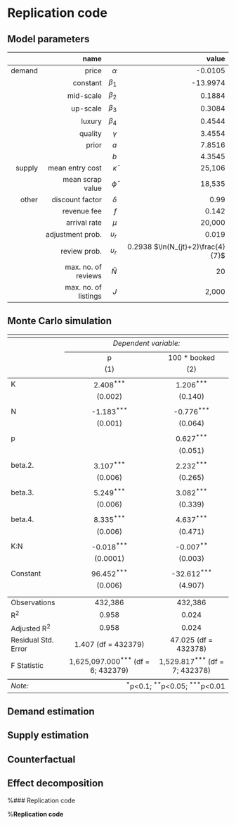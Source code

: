 # Replication code

## Model parameters

|  | name |            |  value |
| ---: | ---: | ---------: | ------: |
| demand | price | $\alpha$ | -0.0105 |
|| constant | $\beta_1$ | -13.9974 |
|| mid-scale | $\beta_2$ | 0.1884 |
|| up-scale | $\beta_3$ | 0.3084 |
|| luxury | $\beta_4$ | 0.4544 |
|| quality | $\gamma$ | 3.4554 |
|| prior | $a$ | 7.8516 |
||  | $b$ | 4.3545 |
| supply | mean entry cost | $\bar \kappa$ | 25,106 |
|| mean scrap value | $\bar \phi$ | 18,535 |
| other | discount factor | $\delta$ | 0.99 |
|  | revenue fee | $f$ | 0.142 |
|  | arrival rate | $\mu$ | 20,000 |
|  | adjustment prob. | $\upsilon_r$ | 0.019 |
|  | review prob. | $\upsilon_r$ | 0.2938 $\ln(N_{jt}+2)\frac{4}{7}$ |
|  | max. no. of reviews | $\bar N$ | 20 |
|  | max. no. of listings | $J$ | 2,000 |

## Monte Carlo simulation

<table style="text-align:center"><tr><td colspan="3" style="border-bottom: 1px solid black"></td></tr><tr><td style="text-align:left"></td><td colspan="2"><em>Dependent variable:</em></td></tr>
<tr><td></td><td colspan="2" style="border-bottom: 1px solid black"></td></tr>
<tr><td style="text-align:left"></td><td>p</td><td>100 * booked</td></tr>
<tr><td style="text-align:left"></td><td>(1)</td><td>(2)</td></tr>
<tr><td colspan="3" style="border-bottom: 1px solid black"></td></tr><tr><td style="text-align:left">K</td><td>2.408<sup>***</sup></td><td>1.206<sup>***</sup></td></tr>
<tr><td style="text-align:left"></td><td>(0.002)</td><td>(0.140)</td></tr>
<tr><td style="text-align:left"></td><td></td><td></td></tr>
<tr><td style="text-align:left">N</td><td>-1.183<sup>***</sup></td><td>-0.776<sup>***</sup></td></tr>
<tr><td style="text-align:left"></td><td>(0.001)</td><td>(0.064)</td></tr>
<tr><td style="text-align:left"></td><td></td><td></td></tr>
<tr><td style="text-align:left">p</td><td></td><td>0.627<sup>***</sup></td></tr>
<tr><td style="text-align:left"></td><td></td><td>(0.051)</td></tr>
<tr><td style="text-align:left"></td><td></td><td></td></tr>
<tr><td style="text-align:left">beta.2.</td><td>3.107<sup>***</sup></td><td>2.232<sup>***</sup></td></tr>
<tr><td style="text-align:left"></td><td>(0.006)</td><td>(0.265)</td></tr>
<tr><td style="text-align:left"></td><td></td><td></td></tr>
<tr><td style="text-align:left">beta.3.</td><td>5.249<sup>***</sup></td><td>3.082<sup>***</sup></td></tr>
<tr><td style="text-align:left"></td><td>(0.006)</td><td>(0.339)</td></tr>
<tr><td style="text-align:left"></td><td></td><td></td></tr>
<tr><td style="text-align:left">beta.4.</td><td>8.335<sup>***</sup></td><td>4.637<sup>***</sup></td></tr>
<tr><td style="text-align:left"></td><td>(0.006)</td><td>(0.471)</td></tr>
<tr><td style="text-align:left"></td><td></td><td></td></tr>
<tr><td style="text-align:left">K:N</td><td>-0.018<sup>***</sup></td><td>-0.007<sup>**</sup></td></tr>
<tr><td style="text-align:left"></td><td>(0.0001)</td><td>(0.003)</td></tr>
<tr><td style="text-align:left"></td><td></td><td></td></tr>
<tr><td style="text-align:left">Constant</td><td>96.452<sup>***</sup></td><td>-32.612<sup>***</sup></td></tr>
<tr><td style="text-align:left"></td><td>(0.006)</td><td>(4.907)</td></tr>
<tr><td style="text-align:left"></td><td></td><td></td></tr>
<tr><td colspan="3" style="border-bottom: 1px solid black"></td></tr><tr><td style="text-align:left">Observations</td><td>432,386</td><td>432,386</td></tr>
<tr><td style="text-align:left">R<sup>2</sup></td><td>0.958</td><td>0.024</td></tr>
<tr><td style="text-align:left">Adjusted R<sup>2</sup></td><td>0.958</td><td>0.024</td></tr>
<tr><td style="text-align:left">Residual Std. Error</td><td>1.407 (df = 432379)</td><td>47.025 (df = 432378)</td></tr>
<tr><td style="text-align:left">F Statistic</td><td>1,625,097.000<sup>***</sup> (df = 6; 432379)</td><td>1,529.817<sup>***</sup> (df = 7; 432378)</td></tr>
<tr><td colspan="3" style="border-bottom: 1px solid black"></td></tr><tr><td style="text-align:left"><em>Note:</em></td><td colspan="2" style="text-align:right"><sup>*</sup>p<0.1; <sup>**</sup>p<0.05; <sup>***</sup>p<0.01</td></tr>
</table>

## Demand estimation

## Supply estimation

## Counterfactual

## Effect decomposition

%### Replication code

%**Replication code**
